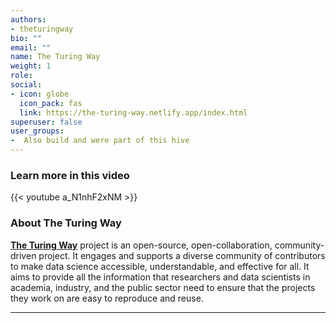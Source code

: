 ```yaml
---
authors:
- theturingway
bio: ""
email: ""
name: The Turing Way
weight: 1
role: 
social:
- icon: globe
  icon_pack: fas
  link: https://the-turing-way.netlify.app/index.html
superuser: false
user_groups:
-  Also build and were part of this hive
---
```


### Learn more in this video

{{< youtube a_N1nhF2xNM >}} 

### About The Turing Way

**[The Turing Way](https://the-turing-way.netlify.app/index.html)** project is an open-source, open-collaboration, community-driven project. It engages and supports a diverse community of contributors to make data science accessible, understandable, and effective for all. It aims to provide all the information that researchers and data scientists in academia, industry, and the public sector need to ensure that the projects they work on are easy to reproduce and reuse. 




***
